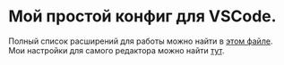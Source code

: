 # Мой простой конфиг для VSCode.

Полный список расширений для работы можно найти в [этом файле](extensions.md).
Мои настройки для самого редактора можно найти [тут](settings.json).